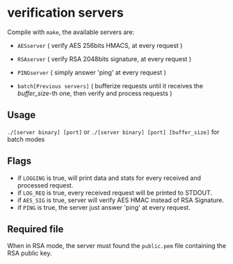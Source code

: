 
# verification servers
Compile with ``make``, 
the available servers are:
- ``AESserver`` ( verify AES 256bits HMACS, at every request )
- ``RSAserver`` ( verify RSA 2048bits signature, at every request )
- ``PINGserver`` ( simply answer 'ping' at every request )

- ``batch[Previous servers]`` ( bufferize requests until it receives the *buffer_size*-th one, then verify and process requests )
## Usage
``./[server binary] [port]``
or
``./[server binary] [port] [buffer_size]`` for batch modes

## Flags
- if ``LOGGING`` is true, will print data and stats for every received and processed request.
- if ``LOG_REQ`` is true, every received request will be printed to STDOUT.
- if ``AES_SIG`` is true, server will verify AES HMAC instead of RSA Signature.
- if ``PING`` is true, the server just answer 'ping' at every request.

## Required file
When in RSA mode, the server must found the ``public.pem`` file containing the RSA public key.
